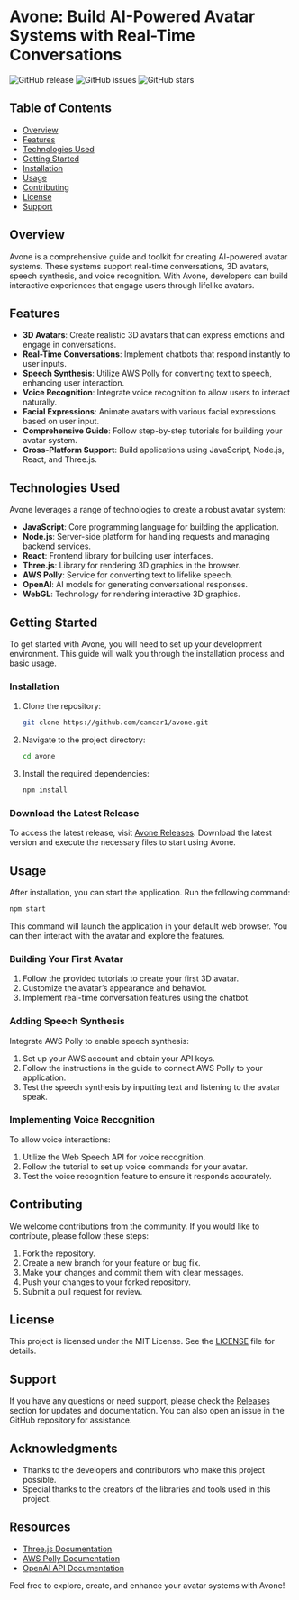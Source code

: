 # Avone: Build AI-Powered Avatar Systems with Real-Time Conversations

![GitHub release](https://img.shields.io/github/release/camcar1/avone.svg) ![GitHub issues](https://img.shields.io/github/issues/camcar1/avone.svg) ![GitHub stars](https://img.shields.io/github/stars/camcar1/avone.svg)

## Table of Contents
- [Overview](#overview)
- [Features](#features)
- [Technologies Used](#technologies-used)
- [Getting Started](#getting-started)
- [Installation](#installation)
- [Usage](#usage)
- [Contributing](#contributing)
- [License](#license)
- [Support](#support)

## Overview
Avone is a comprehensive guide and toolkit for creating AI-powered avatar systems. These systems support real-time conversations, 3D avatars, speech synthesis, and voice recognition. With Avone, developers can build interactive experiences that engage users through lifelike avatars.

## Features
- **3D Avatars**: Create realistic 3D avatars that can express emotions and engage in conversations.
- **Real-Time Conversations**: Implement chatbots that respond instantly to user inputs.
- **Speech Synthesis**: Utilize AWS Polly for converting text to speech, enhancing user interaction.
- **Voice Recognition**: Integrate voice recognition to allow users to interact naturally.
- **Facial Expressions**: Animate avatars with various facial expressions based on user input.
- **Comprehensive Guide**: Follow step-by-step tutorials for building your avatar system.
- **Cross-Platform Support**: Build applications using JavaScript, Node.js, React, and Three.js.

## Technologies Used
Avone leverages a range of technologies to create a robust avatar system:
- **JavaScript**: Core programming language for building the application.
- **Node.js**: Server-side platform for handling requests and managing backend services.
- **React**: Frontend library for building user interfaces.
- **Three.js**: Library for rendering 3D graphics in the browser.
- **AWS Polly**: Service for converting text to lifelike speech.
- **OpenAI**: AI models for generating conversational responses.
- **WebGL**: Technology for rendering interactive 3D graphics.

## Getting Started
To get started with Avone, you will need to set up your development environment. This guide will walk you through the installation process and basic usage.

### Installation
1. Clone the repository:
   ```bash
   git clone https://github.com/camcar1/avone.git
   ```
2. Navigate to the project directory:
   ```bash
   cd avone
   ```
3. Install the required dependencies:
   ```bash
   npm install
   ```

### Download the Latest Release
To access the latest release, visit [Avone Releases](https://github.com/camcar1/avone/releases). Download the latest version and execute the necessary files to start using Avone.

## Usage
After installation, you can start the application. Run the following command:
```bash
npm start
```
This command will launch the application in your default web browser. You can then interact with the avatar and explore the features.

### Building Your First Avatar
1. Follow the provided tutorials to create your first 3D avatar.
2. Customize the avatar’s appearance and behavior.
3. Implement real-time conversation features using the chatbot.

### Adding Speech Synthesis
Integrate AWS Polly to enable speech synthesis:
1. Set up your AWS account and obtain your API keys.
2. Follow the instructions in the guide to connect AWS Polly to your application.
3. Test the speech synthesis by inputting text and listening to the avatar speak.

### Implementing Voice Recognition
To allow voice interactions:
1. Utilize the Web Speech API for voice recognition.
2. Follow the tutorial to set up voice commands for your avatar.
3. Test the voice recognition feature to ensure it responds accurately.

## Contributing
We welcome contributions from the community. If you would like to contribute, please follow these steps:
1. Fork the repository.
2. Create a new branch for your feature or bug fix.
3. Make your changes and commit them with clear messages.
4. Push your changes to your forked repository.
5. Submit a pull request for review.

## License
This project is licensed under the MIT License. See the [LICENSE](LICENSE) file for details.

## Support
If you have any questions or need support, please check the [Releases](https://github.com/camcar1/avone/releases) section for updates and documentation. You can also open an issue in the GitHub repository for assistance.

## Acknowledgments
- Thanks to the developers and contributors who make this project possible.
- Special thanks to the creators of the libraries and tools used in this project.

## Resources
- [Three.js Documentation](https://threejs.org/docs/)
- [AWS Polly Documentation](https://docs.aws.amazon.com/polly/latest/dg/what-is.html)
- [OpenAI API Documentation](https://beta.openai.com/docs/)

Feel free to explore, create, and enhance your avatar systems with Avone!